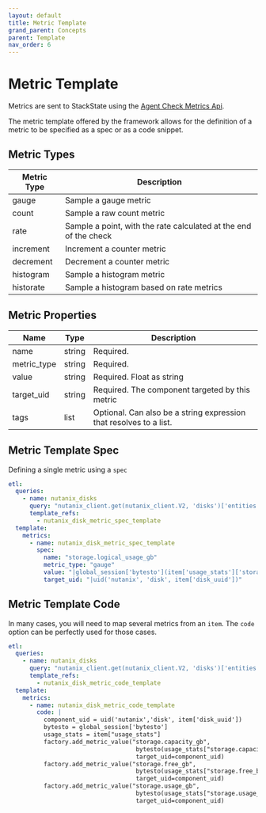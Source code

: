 ```yaml
---
layout: default
title: Metric Template
grand_parent: Concepts
parent: Template
nav_order: 6
---
```


# Metric Template

Metrics are sent to StackState using the [Agent Check Metrics Api](https://docs.stackstate.com/develop/developer-guides/agent_check/agent-check-api#metrics).

The metric template offered by the framework allows for the definition of a metric to be specified as a spec or
as a code snippet.

## Metric Types

| Metric Type | Description                                                      | 
|-------------|------------------------------------------------------------------|
| gauge       | Sample a gauge metric                                            |
| count       | Sample a raw count metric                                        |
| rate        | Sample a point, with the rate calculated at the end of the check |
| increment   | Increment a counter metric                                       |
| decrement   | Decrement a counter metric                                       |
| histogram   | Sample a histogram metric                                        |
| historate   | Sample a histogram based on rate metrics                         |

## Metric Properties

| Name        | Type    | Description                                                                                                                                  | 
|-------------|---------|----------------------------------------------------------------------------------------------------------------------------------------------|
| name        | string  | Required.                                                                                                                                    |
| metric_type | string  | Required.                                                                                                                                    |
| value       | string  | Required. Float as string                                                                                                                    |
| target_uid  | string  | Required. The component targeted by this metric                                                                                              |
| tags        | list    | Optional. Can also be a string expression that resolves to a list.                                                                           |

## Metric Template Spec

Defining a single metric using a `spec`

```yaml
etl:
  queries:
    - name: nutanix_disks
      query: "nutanix_client.get(nutanix_client.V2, 'disks')['entities']"
      template_refs:
        - nutanix_disk_metric_spec_template
  template:
    metrics:
      - name: nutanix_disk_metric_spec_template
        spec:
          name: "storage.logical_usage_gb"
          metric_type: "gauge"
          value: "|global_session['bytesto'](item['usage_stats']['storage.logical_usage_bytes'], 'g')"
          target_uid: "|uid('nutanix', 'disk', item['disk_uuid'])"

```

## Metric Template Code

In many cases, you will need to map several metrics from an `item`. The `code` option can be perfectly used for those
cases.

```yaml
etl:
  queries:
    - name: nutanix_disks
      query: "nutanix_client.get(nutanix_client.V2, 'disks')['entities']"
      template_refs:
        - nutanix_disk_metric_code_template
  template:
    metrics:
      - name: nutanix_disk_metric_code_template
        code: |
          component_uid = uid('nutanix','disk', item['disk_uuid'])
          bytesto = global_session['bytesto']
          usage_stats = item["usage_stats"]
          factory.add_metric_value("storage.capacity_gb", 
                                    bytesto(usage_stats["storage.capacity_bytes"], 'g'),
                                    target_uid=component_uid)
          factory.add_metric_value("storage.free_gb",
                                    bytesto(usage_stats["storage.free_bytes"], 'g'),
                                    target_uid=component_uid)
          factory.add_metric_value("storage.usage_gb",
                                    bytesto(usage_stats["storage.usage_bytes"], 'g'),
                                    target_uid=component_uid)
```
